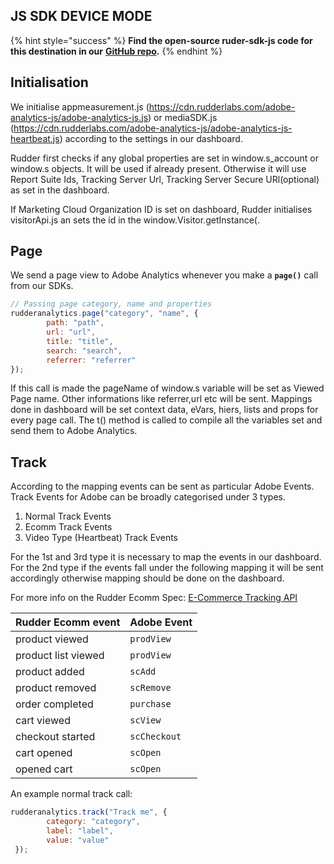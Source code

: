 ## JS SDK DEVICE MODE

{% hint style="success" %}
**Find the open-source ruder-sdk-js code for this destination in our** [**GitHub repo**](https://github.com/rudderlabs/rudder-sdk-js/tree/adobe-analytics-dest-prod-staging/integrations/AdobeAnalytics)**.**
{% endhint %}

## Initialisation

We initialise appmeasurement.js (https://cdn.rudderlabs.com/adobe-analytics-js/adobe-analytics-js.js) or mediaSDK.js (https://cdn.rudderlabs.com/adobe-analytics-js/adobe-analytics-js-heartbeat.js) according to the settings in our dashboard. 

Rudder first checks if any global properties are set in window.s_account or window.s objects. It will be used if already present. Otherwise it will use Report Suite Ids, Tracking Server Url, Tracking Server Secure URl(optional) as set in the dashboard.

If Marketing Cloud Organization ID is set on dashboard, Rudder initialises visitorApi.js an sets the id in the window.Visitor.getInstance(<Your Marketing Cloud Org Id>.

## Page

We send a page view to Adobe Analytics whenever you make a **`page()`** call from our SDKs.

```javascript
// Passing page category, name and properties
rudderanalytics.page("category", "name", {
        path: "path",
        url: "url",
        title: "title",
        search: "search",
        referrer: "referrer"
});
```

If this call is made the pageName of window.s variable will be set as Viewed Page name.
Other informations like referrer,url etc will be sent. 
Mappings done in dashboard will be set context data, eVars, hiers, lists and props for every page call. 
The t() method is called to compile all the variables set and send them to Adobe Analytics.

## Track

According to the mapping events can be sent as particular Adobe Events. 
Track Events for Adobe can be broadly categorised under 3 types.
1. Normal Track Events
2. Ecomm Track Events
3. Video Type (Heartbeat) Track Events

For the 1st and 3rd type it is necessary to map the events in our dashboard. 
For the 2nd type if the events fall under the following mapping it will be sent accordingly otherwise mapping should be done on the dashboard.

For more info on the Rudder Ecomm Spec: 
[E-Commerce Tracking API](https://docs.rudderstack.com/rudderstack-api-spec/rudderstack-ecommerce-events-specification)

| Rudder Ecomm event | Adobe Event |
| :--- | :--- |
| product viewed | `prodView` |
| product list viewed  | `prodView` |
| product added | `scAdd` |
| product removed | `scRemove` |
| order completed | `purchase` |
| cart viewed | `scView` |
| checkout started | `scCheckout` |
| cart opened | `scOpen` |
| opened cart | `scOpen` |

An example normal track call:

```javascript
rudderanalytics.track("Track me", {
        category: "category",
        label: "label",
        value: "value"
 });
```


